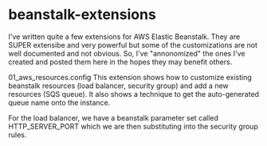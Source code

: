 beanstalk-extensions
====================

I've written quite a few extensions for AWS Elastic Beanstalk.  They are SUPER extensibe and very powerful but some of the customizations are not well documented and not obvious.  So, I've "annonomized" the ones I've created and posted them here in the hopes they may benefit others.

01_aws_resources.config
   This extension shows how to customize existing beanstalk resources (load balancer, security group) and add a new resources (SQS queue).  It also shows a technique to get the auto-generated queue name onto the instance.
   
   For the load balancer, we have a beanstalk parameter set called HTTP_SERVER_PORT which we are then substituting into the security group rules.
